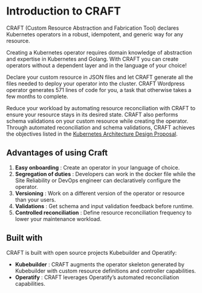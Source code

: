 # Introduction to CRAFT

CRAFT (Custom Resource Abstraction and Fabrication Tool) declares Kubernetes operators in a robust, idempotent, and generic way for any resource. 

Creating a Kubernetes operator requires domain knowledge of abstraction and expertise in Kubernetes and Golang. With CRAFT you can create operators without a dependent layer and in the language of your choice! 

Declare your custom resource in JSON files and let CRAFT generate all the files needed to deploy your operator into the cluster. CRAFT Wordpress operator generates 571 lines of code for you, a task that otherwise takes a few months to complete. 

Reduce your workload by automating resource reconciliation with CRAFT to ensure your resource stays in its desired state. CRAFT also performs schema validations on your custom resource while creating the operator. Through automated reconciliation and schema validations, CRAFT achieves the objectives listed in the [Kubernetes Architecture Design Proposal](https://github.com/kubernetes/community/blob/master/contributors/design-proposals/architecture/declarative-application-management.md#bespoke-application-deployment).

## Advantages of using Craft

1. **Easy onboarding** : Create an operator in your language of choice.  
2. **Segregation of duties** : Developers can work in the docker file while the Site Reliability or DevOps engineer can declaratively configure the operator.
3. **Versioning** : Work on a different version of the operator or resource than your users. 
4. **Validations** : Get schema and input validation feedback before runtime. 
5. **Controlled reconciliation** : Define resource reconciliation frequency to lower your maintenance workload.

## Built with

CRAFT is built with open source projects Kubebuilder and Operatify:
* **Kubebuilder** : CRAFT augments the operator skeleton generated by Kubebuilder with custom resource definitions and controller capabilities. 
* **Operatify** : CRAFT leverages Operatify’s automated reconciliation capabilities.

